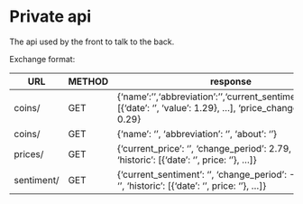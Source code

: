 # Private api

The api used by the front to talk to the back.

Exchange format:

| URL              | METHOD | response                                                                                                                  | params      |
| ---------------- | ------ | ------------------------------------------------------------------------------------------------------------------------- | ----------- |
| coins/           | GET    | {‘name’:’’,‘abbreviation’:’’,‘current_sentiment’:’’,‘price’:[{‘date’: ‘’, ‘value’: 1.29}, …], ‘price_change_today’: 0.29} |             |
| coins/<coin>     | GET    | {‘name’: ‘’, ‘abbreviation’: ‘’, ‘about’: ‘’}                                                                             |             |
| prices/<coin>    | GET    | {‘current_price’: ‘’, ‘change_period’: 2.79, ‘period’: ‘’, ‘historic’: [{‘date’: ‘’, price: ‘’}, …]}                      | period<week, month, all> |
| sentiment/<coin> | GET    | {‘current_sentiment’: ‘’, ‘change_period’: -1, ‘period’: ‘’, ‘historic’: [{‘date’: ‘’, price: ‘’}, …]}                    | period<week, month, all> |
